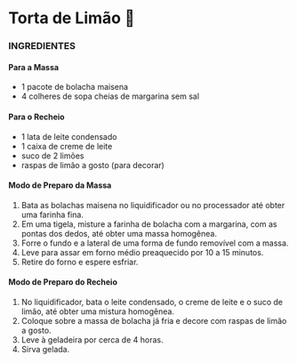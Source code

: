 # Torta de Limão :orange:

### INGREDIENTES

#### Para a Massa

- 1 pacote de bolacha maisena
- 4 colheres de sopa cheias de margarina sem sal

#### Para o Recheio

- 1 lata de leite condensado
- 1 caixa de creme de leite
- suco de 2 limões
- raspas de limão a gosto (para decorar)

#### Modo de Preparo da Massa

1. Bata as bolachas maisena no liquidificador ou no processador até obter uma farinha fina.
2. Em uma tigela, misture a farinha de bolacha com a margarina, com as pontas dos dedos, até obter uma massa homogênea.
3. Forre o fundo e a lateral de uma forma de fundo removível com a massa.
4. Leve para assar em forno médio preaquecido por 10 a 15 minutos.
5. Retire do forno e espere esfriar.

#### Modo de Preparo do Recheio

1. No liquidificador, bata o leite condensado, o creme de leite e o suco de limão, até obter uma mistura homogênea.
2. Coloque sobre a massa de bolacha já fria e decore com raspas de limão a gosto.
3. Leve à geladeira por cerca de 4 horas.
4. Sirva gelada.
